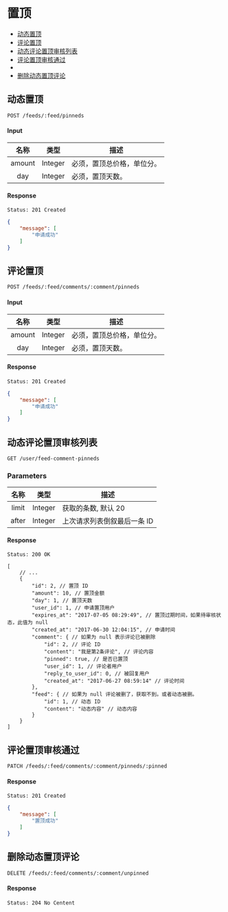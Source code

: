 # 置顶

- [动态置顶](#动态置顶)
- [评论置顶](#评论置顶)
- [动态评论置顶审核列表](#动态评论置顶审核列表)
- [评论置顶审核通过](#评论置顶审核通过)
- [](#)
- [删除动态置顶评论](#删除动态置顶评论)

## 动态置顶

```
POST /feeds/:feed/pinneds
```

#### Input

| 名称 | 类型 | 描述 |
|:----:|:----:|----|
| amount | Integer | 必须，置顶总价格，单位分。 |
| day | Integer | 必须，置顶天数。|

#### Response

```
Status: 201 Created
```
```json
{
    "message": [
        "申请成功"
    ]
}
```

## 评论置顶

```
POST /feeds/:feed/comments/:comment/pinneds
```

#### Input

| 名称 | 类型 | 描述 |
|:----:|:----:|----|
| amount | Integer | 必须，置顶总价格，单位分。 |
| day | Integer | 必须，置顶天数。|

#### Response

```
Status: 201 Created
```
```json
{
    "message": [
        "申请成功"
    ]
}
```

## 动态评论置顶审核列表

```
GET /user/feed-comment-pinneds
```

### Parameters

| 名称 | 类型 | 描述 |
|:----:|:----:|----|
| limit | Integer | 获取的条数, 默认 20 |
| after | Integer | 上次请求列表倒叙最后一条 ID |

#### Response

```
Status: 200 OK
```
```json5
[
    // ...
    {
        "id": 2, // 置顶 ID
        "amount": 10, // 置顶金额
        "day": 1, // 置顶天数
        "user_id": 1, // 申请置顶用户
        "expires_at": "2017-07-05 08:29:49", // 置顶过期时间，如果待审核状态，此值为 null
        "created_at": "2017-06-30 12:04:15", // 申请时间
        "comment": { // 如果为 null 表示评论已被删除
            "id": 2, // 评论 ID
            "content": "我是第2条评论", // 评论内容
            "pinned": true, // 是否已置顶
            "user_id": 1, // 评论者用户
            "reply_to_user_id": 0, // 被回复用户
            "created_at": "2017-06-27 08:59:14" // 评论时间
        },
        "feed": { // 如果为 null 评论被删了，获取不到。或者动态被删。
            "id": 1, // 动态 ID
            "content": "动态内容" // 动态内容
        }
    }
]
```

## 评论置顶审核通过

```
PATCH /feeds/:feed/comments/:comment/pinneds/:pinned
```

#### Response

```
Status: 201 Created
```
```json
{
    "message": [
        "置顶成功"
    ]
}
```

## 删除动态置顶评论

```
DELETE /feeds/:feed/comments/:comment/unpinned
```

#### Response

```
Status: 204 No Centent
```
